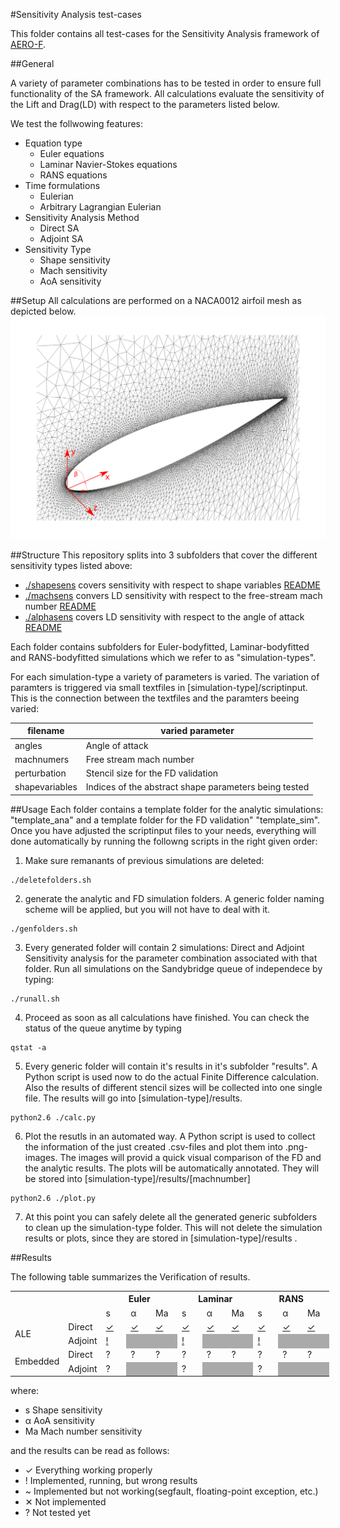 #Sensitivity Analysis test-cases

This folder contains all test-cases for the Sensitivity Analysis framework of [AERO-F](http://frg.bitbucket.org/aero-f/index.html).


##General

A variety of parameter combinations has to be tested in order to ensure full functionality of the SA framework.
All calculations evaluate the sensitivity of the Lift and Drag(LD) with respect to the parameters listed below.

We test the follwowing features:

- Equation type
   - Euler equations
   - Laminar Navier-Stokes equations
   - RANS equations
- Time formulations
  - Eulerian
  - Arbitrary Lagrangian Eulerian
- Sensitivity Analysis Method
  - Direct SA
  - Adjoint SA
- Sensitivity Type
  - Shape sensitivity
  - Mach sensitivity
  - AoA sensitivity

##Setup
All calculations are performed on a NACA0012 airfoil mesh as depicted below.
![NACA0012](doc/mesh.png)

##Structure
This repository splits into 3 subfolders that cover the different sensitivity types listed above:
- [./shapesens](shapesens) covers sensitivity with respect to shape variables [README](./shapesens/README.md)
- [./machsens](machsens) convers LD sensitivity with respect to the free-stream mach number [README](./machsens/README.md)
- [./alphasens](alphasens) covers LD sensitivity with respect to the angle of attack [README](./alphasens/README.md)

Each folder contains subfolders for Euler-bodyfitted, Laminar-bodyfitted and RANS-bodyfitted simulations which we refer to as "simulation-types".

For each simulation-type a variety of parameters is varied. The variation of paramters is triggered via small textfiles in [simulation-type]/scriptinput.
This is the connection between the textfiles and the paramters beeing varied:

| filename | varied parameter |
|----------------|---------|
| angles | Angle of attack |
| machnumers | Free stream mach number |
| perturbation | Stencil size for the FD validation |
| shapevariables | Indices of the abstract shape parameters being tested |

##Usage
Each folder contains a template folder for the analytic simulations: "template_ana" and a template folder for the FD validation" "template_sim". Once you have adjusted the scriptinput files to your needs, everything will done automatically by running the followng scripts in the right given order:

1) Make sure remanants of previous simulations are deleted:
```{r, engine='bash', count_lines}
./deletefolders.sh
```
2) generate the analytic and FD simulation folders. A generic folder naming scheme will be applied, but you will not have to deal with it.
```{r, engine='bash', count_lines}
./genfolders.sh
```
3) Every generated folder will contain 2 simulations: Direct and Adjoint Sensitivity analysis for the parameter combination associated with that folder. Run all simulations on the Sandybridge queue of independece by typing:
```{r, engine='bash', count_lines}
./runall.sh
```
4) Proceed as soon as all calculations have finished. You can check the status of the queue anytime by typing
```{r, engine='bash', count_lines}
qstat -a
```
5) Every generic folder will contain it's results in it's subfolder "results". A Python script is used now to do the actual Finite Difference calculation. Also the results of different stencil sizes will be collected into one single file. The results will go into [simulation-type]/results.
```{r, engine='bash', count_lines}
python2.6 ./calc.py
```
6) Plot the resutls in an automated way. A Python script is used to collect the information of the just created .csv-files and plot them into .png-images. The images will provid a quick visual comparison of the FD and the analytic results. The plots will be automatically annotated. They will be stored into [simulation-type]/results/[machnumber]
```{r, engine='bash', count_lines}
python2.6 ./plot.py
```
7) At this point you can safely delete all the generated generic subfolders to clean up the simulation-type folder. This will not delete the simulation results or plots, since they are stored in [simulation-type]/results .


##Results

The following table summarizes the Verification of results.

<table class="tg" style="undefined;table-layout: fixed; width: 510px">
<colgroup>
<col style="width: 79px">
<col style="width: 56px">
<col style="width: 45px">
<col style="width: 45px">
<col style="width: 45px">
<col style="width: 45px">
<col style="width: 45px">
<col style="width: 45px">
<col style="width: 45px">
<col style="width: 45px">
<col style="width: 45px">
</colgroup>
  <tr>
    <th class="tg-031e" colspan="2" rowspan="2"></th>
    <th class="tg-hgcj" colspan="3">Euler</th>
    <th class="tg-amwm" colspan="3">Laminar</th>
    <th class="tg-amwm" colspan="3">RANS</th>
  </tr>
  <tr>
    <td class="tg-s6z2">s</td>
    <td class="tg-s6z2">α</td>
    <td class="tg-s6z2">Ma</td>
    <td class="tg-baqh">s</td>
    <td class="tg-baqh">α</td>
    <td class="tg-baqh">Ma</td>
    <td class="tg-baqh">s</td>
    <td class="tg-baqh">α</td>
    <td class="tg-baqh">Ma</td>
  </tr>
  <tr>
    <td class="tg-e3zv" rowspan="2">ALE</td>
    <td class="tg-031e">Direct</td>
    <td class="tg-031e"> <a href="shapesens/ALE_Euler/results">✓</a> </td>                 <!-- ALE-Direct-Euler-s -->
    <td class="tg-031e"> <a href="alphasens/ALE_Euler/results">✓</a> </td>                 <!-- ALE-Direct-Euler-α -->
    <td class="tg-031e"> <a href="machsens/ALE_Euler/results">✓</a> </td>                 <!-- ALE-Direct-Euler-Ma -->
    <td class="tg-yw4l"> <a href="shapesens/ALE_Laminar/results">✓</a> </td>                 <!-- ALE-Direct-Laminar-s -->
    <td class="tg-yw4l"> <a href="alphasens/ALE_Laminar/results">✓</a> </td>                 <!-- ALE-Direct-Laminar-α -->
    <td class="tg-yw4l"> <a href="machsens/ALE_Laminar/results">✓</a> </td>                 <!-- ALE-Direct-Laminar-Ma -->
    <td class="tg-yw4l"> <a href="shapesens/ALE_RANS/results">✓</a> </td>                 <!-- ALE-Direct-RANS-s -->
    <td class="tg-yw4l"> <a href="alphasens/ALE_RANS/results">✓</a> </td>                 <!-- ALE-Direct-RANS-α -->
    <td class="tg-yw4l"> <a href="machsens/ALE_RANS/results">✓</a> </td>                 <!-- ALE-Direct-RANS-Ma -->
  </tr>
  <tr>
    <td class="tg-031e">Adjoint</td>
    <td class="tg-031e"> <a href="shapesens/ALE_Euler/results">!</a> </td>                 <!-- ALE-Adjoint-Euler-s -->
    <td bgcolor="#AAAAAA"> </td>
    <td bgcolor="#AAAAAA"> </td>
    <td class="tg-yw4l"> <a href="shapesens/ALE_Laminar/results">!</a> </td>                 <!-- ALE-Adjoint-Laminar-s -->
    <td bgcolor="#AAAAAA"> </td>
    <td bgcolor="#AAAAAA"> </td>
    <td class="tg-yw4l"> <a href="shapesens/ALE_RANS/results">!</a> </td>                 <!-- ALE-Adjoint-RANS-s -->
    <td bgcolor="#AAAAAA"> </td>
    <td bgcolor="#AAAAAA"> </td>
  </tr>
  <tr>
    <td class="tg-9hbo" rowspan="2">Embedded</td>
    <td class="tg-yw4l">Direct</td>
    <td class="tg-yw4l">?</td>                 <!-- Embedded-Direct-Euler-s -->
    <td class="tg-yw4l">?</td>                 <!-- Embedded-Direct-Euler-α -->
    <td class="tg-yw4l">?</td>                 <!-- Embedded-Direct-Euler-Ma -->
    <td class="tg-yw4l">?</td>                 <!-- Embedded-Direct-Laminar-s -->
    <td class="tg-yw4l">?</td>                 <!-- Embedded-Direct-Laminar-α -->
    <td class="tg-yw4l">?</td>                 <!-- Embedded-Direct-Laminar-Ma -->
    <td class="tg-yw4l">?</td>                 <!-- Embedded-Direct-RANS-s -->
    <td class="tg-yw4l">?</td>                 <!-- Embedded-Direct-RANS-α -->
    <td class="tg-yw4l">?</td>                 <!-- Embedded-Direct-RANS-Ma -->
  </tr>
  <tr>
    <td class="tg-yw4l">Adjoint</td>
    <td class="tg-yw4l">?</td>                 <!-- Embedded-Adjoint-Euler-s -->
    <td bgcolor="#AAAAAA"> </td>
    <td bgcolor="#AAAAAA"> </td>
    <td class="tg-yw4l">?</td>                 <!-- Embedded-Adjoint-Laminar-s -->
    <td bgcolor="#AAAAAA"> </td>
    <td bgcolor="#AAAAAA"> </td>
    <td class="tg-yw4l">?</td>                 <!-- Embedded-Adjoint-RANS-s -->
    <td bgcolor="#AAAAAA"> </td>
    <td bgcolor="#AAAAAA"> </td>
  </tr>
</table>


where: 
- s Shape sensitivity
- α AoA sensitivity
- Ma Mach number sensitivity

and the results can be read as follows:
- ✓ Everything working properly
- ! Implemented, running, but wrong results
- ~ Implemented but not working(segfault, floating-point exception, etc.)
- ✕ Not implemented
- ? Not tested yet
